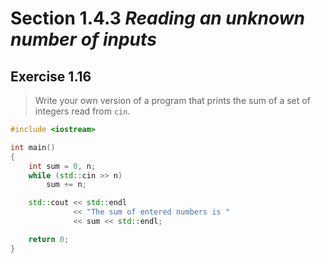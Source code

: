 # Section 1.4.3 _Reading an unknown number of inputs_

## Exercise 1.16

> Write your own version of a program that prints the sum of a set of integers read from `cin`.

```cpp
#include <iostream>

int main()
{
    int sum = 0, n;
    while (std::cin >> n)
        sum += n;

    std::cout << std::endl
              << "The sum of entered numbers is "
              << sum << std::endl;

    return 0;
}
```
